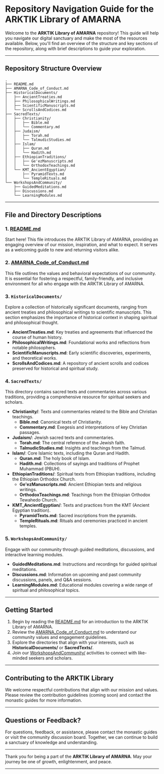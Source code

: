 
# Repository Navigation Guide for the ARKTIK Library of AMARNA

Welcome to the **ARKTIK Library of AMARNA** repository! This guide will help you navigate our digital sanctuary and make the most of the resources available. Below, you'll find an overview of the structure and key sections of the repository, along with brief descriptions to guide your exploration.

---

## Repository Structure Overview

```plaintext
.
├── README.md
├── AMARNA_Code_of_Conduct.md
├── HistoricalDocuments/
│   ├── AncientTreaties.md
│   ├── PhilosophicalWritings.md
│   ├── ScientificManuscripts.md
│   └── ScrollsAndCodices.md
├── SacredTexts/
│   ├── Christianity/
│   │   ├── Bible.md
│   │   └── Commentary.md
│   ├── Judaism/
│   │   ├── Torah.md
│   │   └── TalmudicStudies.md
│   ├── Islam/
│   │   ├── Quran.md
│   │   └── Hadith.md
│   ├── EthiopianTraditions/
│   │   ├── Ge'ezManuscripts.md
│   │   └── OrthodoxTeachings.md
│   └── KMT_AncientEgyptian/
│       ├── PyramidTexts.md
│       └── TempleRituals.md
└── WorkshopsAndCommunity/
    ├── GuidedMeditations.md
    ├── Discussions.md
    └── LearningModules.md
```

---

## File and Directory Descriptions

### 1. [README.md](./README.md)
Start here! This file introduces the ARKTIK Library of AMARNA, providing an engaging overview of our mission, inspiration, and what to expect. It serves as a welcoming guide to new and returning visitors alike.

### 2. [AMARNA_Code_of_Conduct.md](./AMARNA_Code_of_Conduct.md)
This file outlines the values and behavioral expectations of our community. It is essential for fostering a respectful, family-friendly, and inclusive environment for all who engage with the ARKTIK Library of AMARNA.

### 3. `HistoricalDocuments/`
Explore a collection of historically significant documents, ranging from ancient treaties and philosophical writings to scientific manuscripts. This section emphasizes the importance of historical context in shaping spiritual and philosophical thought.

- **AncientTreaties.md**: Key treaties and agreements that influenced the course of human history.
- **PhilosophicalWritings.md**: Foundational works and reflections from notable philosophers.
- **ScientificManuscripts.md**: Early scientific discoveries, experiments, and theoretical works.
- **ScrollsAndCodices.md**: A repository of ancient scrolls and codices preserved for historical and spiritual study.

### 4. `SacredTexts/`
This directory contains sacred texts and commentaries across various traditions, providing a comprehensive resource for spiritual seekers and scholars.

- **Christianity/**: Texts and commentaries related to the Bible and Christian teachings.
  - **Bible.md**: Canonical texts of Christianity.
  - **Commentary.md**: Exegesis and interpretations of key Christian passages.
- **Judaism/**: Jewish sacred texts and commentaries.
  - **Torah.md**: The central reference of the Jewish faith.
  - **TalmudicStudies.md**: Insights and teachings from the Talmud.
- **Islam/**: Core Islamic texts, including the Quran and Hadith.
  - **Quran.md**: The holy book of Islam.
  - **Hadith.md**: Collections of sayings and traditions of Prophet Muhammad (PBUH).
- **EthiopianTraditions/**: Spiritual texts from Ethiopian traditions, including the Ethiopian Orthodox Church.
  - **Ge'ezManuscripts.md**: Ancient Ethiopian texts and religious writings.
  - **OrthodoxTeachings.md**: Teachings from the Ethiopian Orthodox Tewahedo Church.
- **KMT_AncientEgyptian/**: Texts and practices from the KMT (Ancient Egyptian tradition).
  - **PyramidTexts.md**: Sacred inscriptions from the pyramids.
  - **TempleRituals.md**: Rituals and ceremonies practiced in ancient temples.

### 5. `WorkshopsAndCommunity/`
Engage with our community through guided meditations, discussions, and interactive learning modules.

- **GuidedMeditations.md**: Instructions and recordings for guided spiritual meditations.
- **Discussions.md**: Information on upcoming and past community discussions, panels, and Q&A sessions.
- **LearningModules.md**: Educational modules covering a wide range of spiritual and philosophical topics.

---

## Getting Started

1. Begin by reading the [README.md](./README.md) for an introduction to the ARKTIK Library of AMARNA.
2. Review the [AMARNA_Code_of_Conduct.md](./AMARNA_Code_of_Conduct.md) to understand our community values and engagement guidelines.
3. Explore the directories that align with your interests, such as **HistoricalDocuments/** or **SacredTexts/**.
4. Join our [WorkshopsAndCommunity/](./WorkshopsAndCommunity/) activities to connect with like-minded seekers and scholars.

---

## Contributing to the ARKTIK Library

We welcome respectful contributions that align with our mission and values. Please review the contribution guidelines (coming soon) and contact the monastic guides for more information.

---

## Questions or Feedback?

For questions, feedback, or assistance, please contact the monastic guides or visit the community discussion board. Together, we can continue to build a sanctuary of knowledge and understanding.

---

Thank you for being a part of the **ARKTIK Library of AMARNA**. May your journey be one of growth, enlightenment, and peace.

---
